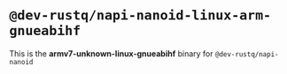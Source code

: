# `@dev-rustq/napi-nanoid-linux-arm-gnueabihf`

This is the **armv7-unknown-linux-gnueabihf** binary for `@dev-rustq/napi-nanoid`
